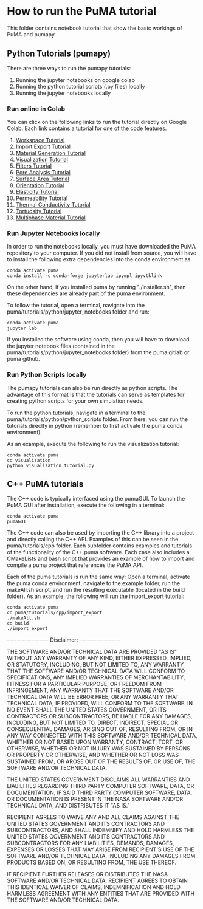 # How to run the PuMA tutorial
This folder contains notebook tutorial that show the basic workings of PuMA and pumapy. 

## Python Tutorials (pumapy)
There are three ways to run the pumapy tutorials: 
1. Running the jupyter notebooks on google colab
1. Running the python tutorial scripts (.py files) locally
1. Running the jupyter notebooks locally


### Run online in Colab
You can click on the following links to run the tutorial directly on Google Colab. Each link contains a tutorial for one of the code features. 
1. [Workspace Tutorial](https://colab.research.google.com/github/nasa/puma/blob/main/tutorials/python/jupyter_notebooks/workspace_tutorial.ipynb)
1. [Import Export Tutorial](https://colab.research.google.com/github/nasa/puma/blob/main/tutorials/python/jupyter_notebooks/import_export_tutorial.ipynb)
1. [Material Generation Tutorial](https://colab.research.google.com/github/nasa/puma/blob/main/tutorials/python/jupyter_notebooks/generation_tutorial.ipynb)
1. [Visualization Tutorial](https://colab.research.google.com/github/nasa/puma/blob/main/tutorials/python/jupyter_notebooks/visualization_tutorial.ipynb)
1. [Filters Tutorial](https://colab.research.google.com/github/nasa/puma/blob/main/tutorials/python/jupyter_notebooks/filters_tutorial.ipynb)
1. [Pore Analysis Tutorial](https://colab.research.google.com/github/nasa/puma/blob/main/tutorials/python/jupyter_notebooks/pore_identification_tutorial.ipynb)
1. [Surface Area Tutorial](https://colab.research.google.com/github/nasa/puma/blob/main/tutorials/python/jupyter_notebooks/surface_area_tutorial.ipynb)
1. [Orientation Tutorial](https://colab.research.google.com/github/nasa/puma/blob/main/tutorials/python/jupyter_notebooks/orientation_tutorial.ipynb)
1. [Elasticity Tutorial](https://colab.research.google.com/github/nasa/puma/blob/main/tutorials/python/jupyter_notebooks/elasticity_tutorial.ipynb)
1. [Permeability Tutorial](https://colab.research.google.com/github/nasa/puma/blob/main/tutorials/python/jupyter_notebooks/permeability_tutorial.ipynb)
1. [Thermal Conductivity Tutorial](https://colab.research.google.com/github/nasa/puma/blob/main/tutorials/python/jupyter_notebooks/thermal_conductivity_tutorial.ipynb)
1. [Tortuosity Tutorial](https://colab.research.google.com/github/nasa/puma/blob/main/tutorials/python/jupyter_notebooks/tortuosity_tutorial.ipynb)
1. [Multiphase Material Tutorial](https://colab.research.google.com/github/nasa/puma/blob/main/tutorials/python/jupyter_notebooks/multiphase_tutorial.ipynb)


### Run Jupyter Notebooks locally
In order to run the notebooks locally, you must have downloaded the PuMA repository to your computer. 
If you did not install from source, you will have to install the following extra dependencies into the conda environment as: 

    conda activate puma
    conda install -c conda-forge jupyterlab ipympl ipyvtklink

On the other hand, if you installed puma by running "./installer.sh", then these dependencies are already part of the puma environment. 

To follow the tutorial, open a terminal, navigate into the puma/tutorials/python/jupyter_notebooks folder and run:

    conda activate puma
    jupyter lab
    
If you installed the software using conda, then you will have to download the jupyter notebook files (contained in the puma/tutorials/python/jupyter_notebooks folder) from the puma gitlab or puma github. 


### Run Python Scripts locally
The pumapy tutorials can also be run directly as python scripts. The advantage of this format is that the tutorials can serve as templates for creating python scripts for your own simulation needs. 

To run the python tutorials, navigate in a terminal to the puma/tutorials/python/python_scripts folder. From here, you can run the tutorials direclty in python (remember to first activate the puma conda environment). 

As an example, execute the following to run the visualization tutorial: 

    conda activate puma
    cd visualization
    python visualization_tutorial.py



## C++ PuMA tutorials
The C++ code is typically interfaced using the pumaGUI. To launch the PuMA GUI after installation, execute the following in a terminal: 

    conda activate puma
    pumaGUI
    
The C++ code can also be used by importing the C++ library into a project and directly calling the C++ API. Examples of this can be seen in the puma/tutorials/cpp folder. Each subfolder contains examples and tutorials of the functionality of the C++ puma software. Each case also includes a CMakeLists and bash script that provides an example of how to import and compile a puma project that references the PuMA API.

Each of the puma tutorials is run the same way: Open a terminal, activate the puma conda environment, navigate to the example folder, run the makeAll.sh script, and run the resulting executable (located in the build folder). As an example, the following will run the import_export tutorial: 

    conda activate puma
    cd puma/tutorials/cpp/import_export
    ./makeAll.sh
    cd build
    ./import_export
    



----------------- Disclaimer: -----------------

THE SOFTWARE AND/OR TECHNICAL DATA ARE PROVIDED "AS IS" WITHOUT ANY WARRANTY OF ANY KIND, EITHER EXPRESSED, IMPLIED, OR STATUTORY, INCLUDING, BUT NOT LIMITED TO, ANY WARRANTY THAT THE SOFTWARE AND/OR TECHNICAL DATA WILL CONFORM TO  SPECIFICATIONS, ANY IMPLIED WARRANTIES OF MERCHANTABILITY, FITNESS FOR A PARTICULAR PURPOSE, OR FREEDOM FROM  INFRINGEMENT, ANY WARRANTY THAT THE SOFTWARE AND/OR TECHNICAL DATA WILL BE ERROR FREE, OR ANY WARRANTY THAT  TECHNICAL DATA, IF PROVIDED, WILL CONFORM TO THE SOFTWARE.  IN NO EVENT SHALL THE UNITED STATES GOVERNMENT, OR ITS  CONTRACTORS OR SUBCONTRACTORS, BE LIABLE FOR ANY DAMAGES, INCLUDING, BUT NOT LIMITED TO, DIRECT, INDIRECT, SPECIAL OR  CONSEQUENTIAL DAMAGES, ARISING OUT OF, RESULTING FROM, OR IN ANY WAY CONNECTED WITH THIS SOFTWARE AND/OR TECHNICAL DATA, WHETHER OR NOT BASED UPON WARRANTY, CONTRACT, TORT, OR OTHERWISE, WHETHER OR NOT INJURY WAS SUSTAINED BY PERSONS OR  PROPERTY OR OTHERWISE, AND WHETHER OR NOT LOSS WAS SUSTAINED FROM, OR AROSE OUT OF THE RESULTS OF, OR USE OF, THE SOFTWARE AND/OR TECHNICAL DATA.
 
THE UNITED STATES GOVERNMENT DISCLAIMS ALL WARRANTIES AND LIABILITIES REGARDING THIRD PARTY COMPUTER SOFTWARE,  DATA, OR DOCUMENTATION, IF  SAID THIRD PARTY COMPUTER SOFTWARE, DATA, OR DOCUMENTATION IS PRESENT IN THE NASA SOFTWARE  AND/OR TECHNICAL DATA, AND DISTRIBUTES IT "AS IS."

RECIPIENT AGREES TO WAIVE ANY AND ALL CLAIMS AGAINST THE UNITED STATES GOVERNMENT AND ITS CONTRACTORS AND  SUBCONTRACTORS, AND SHALL INDEMNIFY AND HOLD HARMLESS THE UNITED STATES GOVERNMENT AND ITS CONTRACTORS AND  SUBCONTRACTORS FOR ANY LIABILITIES, DEMANDS, DAMAGES, EXPENSES OR LOSSES THAT MAY ARISE FROM RECIPIENT'S USE OF THE SOFTWARE AND/OR TECHNICAL DATA, INCLUDING ANY DAMAGES FROM PRODUCTS BASED ON, OR RESULTING FROM, THE USE THEREOF.

IF RECIPIENT FURTHER RELEASES OR DISTRIBUTES THE NASA SOFTWARE AND/OR TECHNICAL DATA, RECIPIENT AGREES TO OBTAIN THIS IDENTICAL WAIVER OF CLAIMS, INDEMNIFICATION AND HOLD HARMLESS AGREEMENT WITH ANY ENTITIES THAT ARE PROVIDED WITH THE SOFTWARE  AND/OR TECHNICAL DATA.
